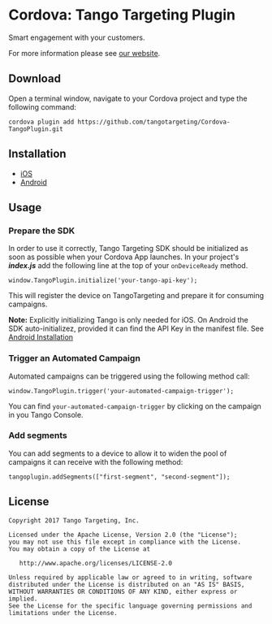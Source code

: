 # Cordova: Tango Targeting Plugin

Smart engagement with your customers.

For more information please see [our website][1].

## Download

Open a terminal window, navigate to your Cordova project and type the following command:

```
cordova plugin add https://github.com/tangotargeting/Cordova-TangoPlugin.git
```

## Installation

- [iOS](https://github.com/tangotargeting/Cordova-TangoPlugin/blob/master/INSTALLATION-iOS.md)
- [Android](https://github.com/tangotargeting/Cordova-TangoPlugin/blob/master/INSTALLATION-Android.md)

## Usage

### Prepare the SDK

In order to use it correctly, Tango Targeting SDK should be initialized as soon as possible when your Cordova App launches. In your project's ***index.js*** add the following line at the top of your `onDeviceReady` method.

``` 
window.TangoPlugin.initialize('your-tango-api-key');
```

This will register the device on TangoTargeting and prepare it for consuming campaigns.

**Note:** Explicitly initializing Tango is only needed for iOS. On Android the SDK auto-initializez, provided it can find the API Key in the manifest file. See [Android Installation](https://github.com/tangotargeting/Cordova-TangoPlugin/blob/master/INSTALLATION-Android.md) 

### Trigger an Automated Campaign

Automated campaigns can be triggered using the following method call:

```
window.TangoPlugin.trigger('your-automated-campaign-trigger');
```

You can find `your-automated-campaign-trigger` by clicking on the campaign in you Tango Console.

### Add segments

You can add segments to a device to allow it to widen the pool of campaigns it can receive with the following method:

``` 
tangoplugin.addSegments(["first-segment", "second-segment"]);
```

## License

```
Copyright 2017 Tango Targeting, Inc.

Licensed under the Apache License, Version 2.0 (the "License");
you may not use this file except in compliance with the License.
You may obtain a copy of the License at

   http://www.apache.org/licenses/LICENSE-2.0

Unless required by applicable law or agreed to in writing, software
distributed under the License is distributed on an "AS IS" BASIS,
WITHOUT WARRANTIES OR CONDITIONS OF ANY KIND, either express or implied.
See the License for the specific language governing permissions and
limitations under the License.
```


[1]: http://tangotargeting.com
